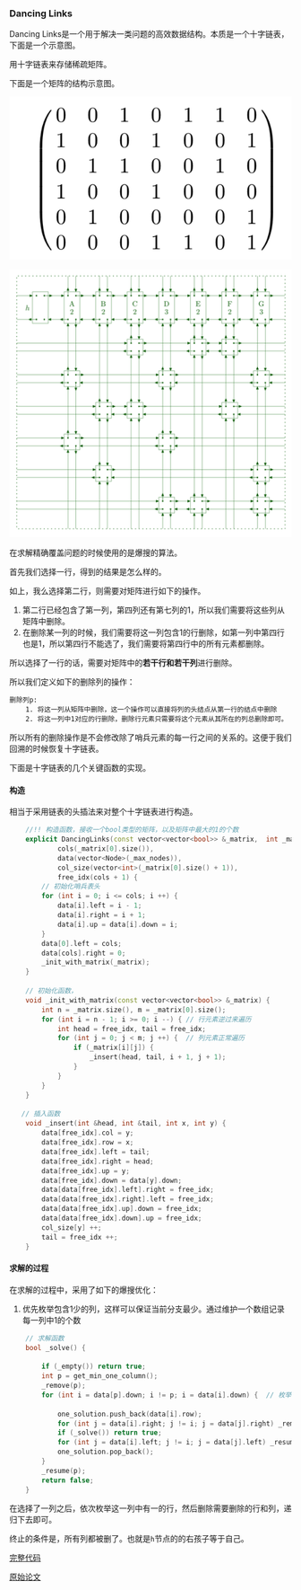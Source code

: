 ### Dancing Links 

Dancing Links是一个用于解决一类问题的高效数据结构。本质是一个十字链表，下面是一个示意图。

用十字链表来存储稀疏矩阵。

下面是一个矩阵的结构示意图。

![image-20201104194916308](DLX/2.png)

![image-20201104194803001](DLX/1.png)

在求解精确覆盖问题的时候使用的是爆搜的算法。

首先我们选择一行，得到的结果是怎么样的。

如上，我么选择第二行，则需要对矩阵进行如下的操作。

1. 第二行已经包含了第一列，第四列还有第七列的1，所以我们需要将这些列从矩阵中删除。
2. 在删除某一列的时候，我们需要将这一列包含1的行删除，如第一列中第四行也是1，所以第四行不能选了，我们需要将第四行中的所有元素都删除。

所以选择了一行的话，需要对矩阵中的**若干行和若干列**进行删除。

所以我们定义如下的删除列的操作：

```txt
删除列p:
	1. 将这一列从矩阵中删除，这一个操作可以直接将列的头结点从第一行的结点中删除
	2. 将这一列中1对应的行删除，删除行元素只需要将这个元素从其所在的列总删除即可。
```

所以所有的删除操作是不会修改除了哨兵元素的每一行之间的关系的。这便于我们回溯的时候恢复十字链表。

下面是十字链表的几个关键函数的实现。

#### 构造

相当于采用链表的头插法来对整个十字链表进行构造。

```c++
    //!! 构造函数，接收一个bool类型的矩阵，以及矩阵中最大的1的个数
    explicit DancingLinks(const vector<vector<bool>> &_matrix,  int _max_nodes) :
            cols(_matrix[0].size()),
            data(vector<Node>(_max_nodes)),
            col_size(vector<int>(_matrix[0].size() + 1)),
            free_idx(cols + 1) {
        // 初始化哨兵表头
        for (int i = 0; i <= cols; i ++) {
            data[i].left = i - 1;
            data[i].right = i + 1;
            data[i].up = data[i].down = i;
        }
        data[0].left = cols;
        data[cols].right = 0;
        _init_with_matrix(_matrix);
    }

    // 初始化函数，
    void _init_with_matrix(const vector<vector<bool>> &_matrix) {
        int n = _matrix.size(), m = _matrix[0].size();
        for (int i = n - 1; i >= 0; i --) { // 行元素逆过来遍历
            int head = free_idx, tail = free_idx;
            for (int j = 0; j < m; j ++) {  // 列元素正常遍历
                if (_matrix[i][j]) {
                    _insert(head, tail, i + 1, j + 1);
                }
            }
        }
    }

   // 插入函数
    void _insert(int &head, int &tail, int x, int y) {
        data[free_idx].col = y;
        data[free_idx].row = x;
        data[free_idx].left = tail;
        data[free_idx].right = head;
        data[free_idx].up = y;
        data[free_idx].down = data[y].down;
        data[data[free_idx].left].right = free_idx;
        data[data[free_idx].right].left = free_idx;
        data[data[free_idx].up].down = free_idx;
        data[data[free_idx].down].up = free_idx;
        col_size[y] ++;
        tail = free_idx ++;
    }
```

#### 求解的过程

在求解的过程中，采用了如下的爆搜优化：

1. 优先枚举包含1少的列，这样可以保证当前分支最少。通过维护一个数组记录每一列中1的个数

```c++
    // 求解函数
    bool _solve() {

        if (_empty()) return true;
        int p = get_min_one_column();
        _remove(p);
        for (int i = data[p].down; i != p; i = data[i].down) {  // 枚举当前列中包含一的每一行

            one_solution.push_back(data[i].row);
            for (int j = data[i].right; j != i; j = data[j].right) _remove(data[j].col);  // 将这一行中包含一的对应列都删除
            if (_solve()) return true;
            for (int j = data[i].left; j != i; j = data[j].left) _resume(data[j].col);
            one_solution.pop_back();
        }
        _resume(p);
        return false;
    }
```

在选择了一列之后，依次枚举这一列中有一的行，然后删除需要删除的行和列，递归下去即可。

终止的条件是，所有列都被删了。也就是`h`节点的的右孩子等于自己。

[完整代码](DLX_2.cpp)

[原始论文](DLX/paper.pdf)